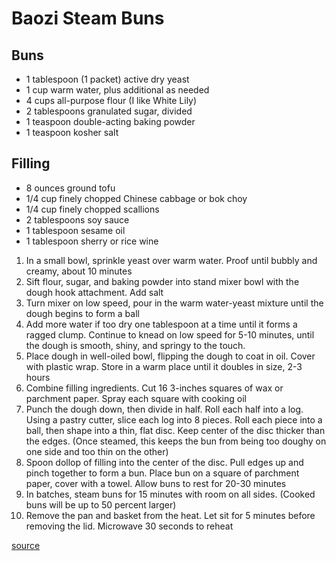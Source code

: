 # Baozi Steam Buns

## Buns

* 1 tablespoon (1 packet) active dry yeast
* 1 cup warm water, plus additional as needed
* 4 cups all-purpose flour (I like White Lily)
* 2 tablespoons granulated sugar, divided
* 1 teaspoon double-acting baking powder
* 1 teaspoon kosher salt

## Filling

* 8 ounces ground tofu
* 1/4 cup finely chopped Chinese cabbage or bok choy
* 1/4 cup finely chopped scallions
* 2 tablespoons soy sauce
* 1 tablespoon sesame oil
* 1 tablespoon sherry or rice wine

1. In a small bowl, sprinkle yeast over warm water. Proof until bubbly and creamy, about 10 minutes
1. Sift flour, sugar, and baking powder into stand mixer bowl with the dough hook attachment. Add salt
1. Turn mixer on low speed, pour in the warm water-yeast mixture until the dough begins to form a ball
1. Add more water if too dry one tablespoon at a time until it forms a ragged clump. Continue to knead on low speed for 5-10 minutes, until the dough is smooth, shiny, and springy to the touch.
1. Place dough in well-oiled bowl, flipping the dough to coat in oil. Cover with plastic wrap. Store in a warm place until it doubles in size, 2-3 hours
1. Combine filling ingredients. Cut 16 3-inches squares of wax or parchment paper. Spray each square with cooking oil
1. Punch the dough down, then divide in half. Roll each half into a log. Using a pastry cutter, slice each log into 8 pieces. Roll each piece into a ball, then shape into a thin, flat disc. Keep center of the disc thicker than the edges. (Once steamed, this keeps the bun from being too doughy on one side and too thin on the other)
1. Spoon dollop of filling into the center of the disc. Pull edges up and pinch together to form a bun. Place bun on a square of parchment paper, cover with a towel. Allow buns to rest for 20-30 minutes
1. In batches, steam buns for 15 minutes with room on all sides. (Cooked buns will be up to 50 percent larger)
1. Remove the pan and basket from the heat. Let sit for 5 minutes before removing the lid. Microwave 30 seconds to reheat

[source](https://www.thekitchn.com/recipe-steamed-pork-buns-baozi-156361)
